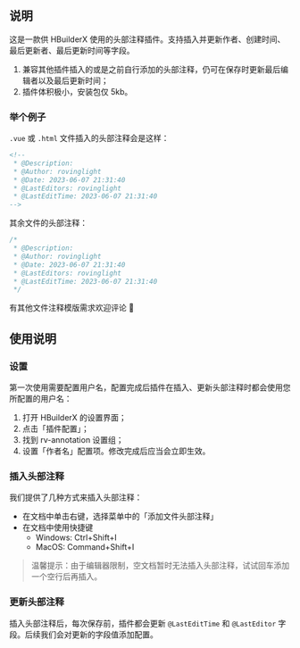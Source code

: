 ﻿
## 说明

这是一款供 HBuilderX 使用的头部注释插件。支持插入并更新作者、创建时间、最后更新者、最后更新时间等字段。

1. 兼容其他插件插入的或是之前自行添加的头部注释，仍可在保存时更新最后编辑者以及最后更新时间；
2. 插件体积极小，安装包仅 5kb。

### 举个例子

`.vue` 或 `.html` 文件插入的头部注释会是这样：

```html
<!--
 * @Description:
 * @Author: rovinglight
 * @Date: 2023-06-07 21:31:40
 * @LastEditors: rovinglight
 * @LastEditTime: 2023-06-07 21:31:40
-->
```

其余文件的头部注释：

```js
/*
 * @Description:
 * @Author: rovinglight
 * @Date: 2023-06-07 21:31:40
 * @LastEditors: rovinglight
 * @LastEditTime: 2023-06-07 21:31:40
 */
```

有其他文件注释模版需求欢迎评论 🎉

## 使用说明

### 设置

第一次使用需要配置用户名，配置完成后插件在插入、更新头部注释时都会使用您所配置的用户名：

1. 打开 HBuilderX 的设置界面；
2. 点击「插件配置」；
3. 找到 rv-annotation 设置组；
4. 设置「作者名」配置项。修改完成后应当会立即生效。

### 插入头部注释

我们提供了几种方式来插入头部注释：

- 在文档中单击右键，选择菜单中的「添加文件头部注释」
- 在文档中使用快捷键
  - Windows: Ctrl+Shift+I
  - MacOS: Command+Shift+I

> 温馨提示：由于编辑器限制，空文档暂时无法插入头部注释，试试回车添加一个空行后再插入。

### 更新头部注释

插入头部注释后，每次保存前，插件都会更新 `@LastEditTime` 和 `@LastEditor` 字段。后续我们会对更新的字段值添加配置。

